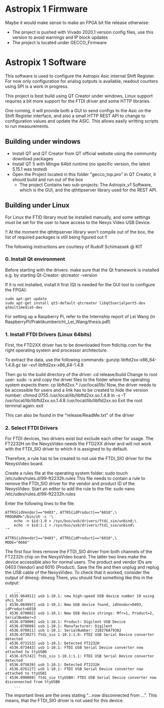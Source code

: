 # Astropix 1 Firmware

Maybe it would make sense to make an FPGA bit file release otherwise:

- The project is pushed with Vivado 2020.1 version config files, use this version to avoid warnings and IP block updates 
- The project is located under GECCO_Firmware


# Astropix 1 Software 

This software is used to configure the Astropix Asic internal Shift Register. 
For now only configuration for analog outputs is available, readout counters using SPI is a work in progress.


This project is best build using QT Creator under windows, Linux support requires a bit more support for the FTDI driver and some HTTP libraries.

One running, it will provide both a GUI to send configs to the Asic on the Shift Register interface, and also a small HTTP REST API to change to 
configuration values and update the ASIC. 
This allows easily writting scripts to run measurements. 

## Building under windows

- Install QT and QT Creator from QT official website using the community download packages
- Install QT 5 with Mingw 64bit runtime (no specific version, the latest 5.15.1 was tested)
- Open the Project located in this folder "gecco_top.pro" in QT Creator, it should build and run out of the box 
    - The project Contains two sub-projects: The Astropix_v1 Software, which is the GUI, and the qthttpserver library used for the REST API. 

## Building under Linux 

For Linux the FTID library must be installed manually, and some settings must be set for the user to have access to the Nexys Video USB Device. 

!! At the moment the qthttpserver library won't compile out of the box, the list of required packages is still being figured out !! 

The following instructions are courtesy of Rudolf Schimassek @ KIT 

### 0. Install Qt environment


Before starting with the drivers. make sure that the Qt framework is installed e.g. by starting Qt-Creator:
    qtcreator -version
    
If it is not installed, install it first (Qt is needed for the GUI tool to configure the FPGA):

    sudo apt-get update
    sudo apt-get install qt5-default qtcreator libqt5serialport5-dev qtmultimedia5-dev

For setting up a Raspberry Pi, refer to the Internship report of Lei Wang (in RaspberryPi/Praktikumbericht_Lei_Wang/thesis.pdf)

### 1. Install FTDI Drivers (Linux 64bits)


First, the FTD2XX driver has to be downloaded from ftdichip.com for the right operating system and processor
architecture. 

To extract the data, use the following commands:
    gunzip libftd2xx-x86_64-1.4.8.gz
    tar –xvf libftd2xx-x86_64-1.4.8

Then go to the build directory of the driver:
    cd release/build
Change to root user:
    sudo -s
and copy the driver files to the folder where the operating system expects them:
    cp libftd2xx.* /usr/local/lib/
Now, the driver needs to be accessible for users and a link has to be created to hide the version number:
    chmod 0755 /usr/local/lib/libftd2xx.so.1.4.8
    ln -s -T /usr/local/lib/libftd2xx.so.1.4.8 /usr/local/lib/libftd2xx.so
Exit the root terminal again:
    exit
    
This can also be found in the "release/ReadMe.txt" of the driver


### 2. Select FTDI Drivers


For FTDI devices, two drivers exist but exclude each other for usage. The FT2232H on the NexysVideo needs the FTD2XX driver
and will not work with the FTDI_SIO driver to which it is assigned to by default.

Therefore, a rule has to be created to not use the FTDI_SIO driver for the NexysVideo board.

Create a rules file at the operating system folder:
    sudo touch /etc/udev/rules.d/99-ft2232h.rules
This file needs to contain a rule to remove the FTDI_SIO driver for the vendor and product ID of the NexysVideo:
Start an editor to add the rule to the file:
    sudo nano /etc/udev/rules.d/99-ft2232h.rules
    
Enter the following lines to the file:

    ATTRS{idVendor}=="0403", ATTRS{idProduct}=="6010",\
    PROGRAM="/bin/sh -c '\
        echo -n $id:1.0 > /sys/bus/usb/drivers/ftdi_sio/unbind;\
        echo -n $id:1.1 > /sys/bus/usb/drivers/ftdi_sio/unbind\
    '"

    ATTRS{idVendor}=="0403", ATTRS{idProduct}=="6010",\
    MODE="0666"
    
The first four lines remove the FTDI_SIO driver from both channels of the FT2232h chip on the NexysVideo board.
The latter two lines make the device accessible also for normal users.
The product and vendor IDs are 0403 (Vendor) and 6010 (Product).
Save the file and then unplug and replug the USB cable of the NexysVideo.
To check that it worked, consider the output of dmesg:
    dmesg
There, you should find something like this in the output:

        ...
    [ 4535.964911] usb 1-10.1: new high-speed USB device number 19 using xhci_hcd
    [ 4536.069997] usb 1-10.1: New USB device found, idVendor=0403, idProduct=6010
    [ 4536.070002] usb 1-10.1: New USB device strings: Mfr=1, Product=2, SerialNumber=3
    [ 4536.070006] usb 1-10.1: Product: Digilent USB Device
    [ 4536.070008] usb 1-10.1: Manufacturer: Digilent
    [ 4536.070011] usb 1-10.1: SerialNumber: 210276A79302
    [ 4536.073027] ftdi_sio 1-10.1:1.0: FTDI USB Serial Device converter detected
    [ 4536.073153] usb 1-10.1: Detected FT2232H
    [ 4536.073443] usb 1-10.1: FTDI USB Serial Device converter now attached to ttyUSB0
    [ 4536.075742] ftdi_sio 1-10.1:1.1: FTDI USB Serial Device converter detected
    [ 4536.075839] usb 1-10.1: Detected FT2232H
    [ 4536.076127] usb 1-10.1: FTDI USB Serial Device converter now attached to ttyUSB1
    [ 4536.090089] ftdi_sio ttyUSB0: FTDI USB Serial Device converter now disconnected from ttyUSB0
        ...
        
The important lines are the ones stating "...now disconnected from ...". This means, that the FTDI_SIO driver is not
used for this device.


